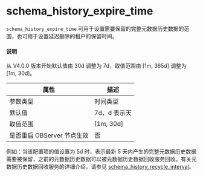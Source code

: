 # schema_history_expire_time

`schema_history_expire_time` 可用于设置需要保留的完整元数据历史数据的范围，也可用于设置延迟删除的租户的保留时间。

<main id="notice" type='explain'>
  <h4>说明</h4>
  <p>从 V4.0.0 版本开始默认值由 30d 调整为 7d，取值范围由 [1m, 365d] 调整为 [1m, 30d]。</p>
</main>

|      **属性**      |   **描述**    |
|------------------|-------------|
| 参数类型             | 时间类型        |
| 默认值              | 7d，d 表示天    |
| 取值范围             | \[1m, 30d] |
| 是否重启 OBServer 节点生效 | 否           |


例如：当该配置项的值设置为 5d 时，表示最新 5 天内产生的完整元数据历史数据需要被保留，之前的元数据历史数据可以被元数据历史数据回收服务回收。有关元数据历史数据回收服务的详细介绍，请参见 [schema_history_recycle_interval](181.schema_history_recycle_interval.md)。
